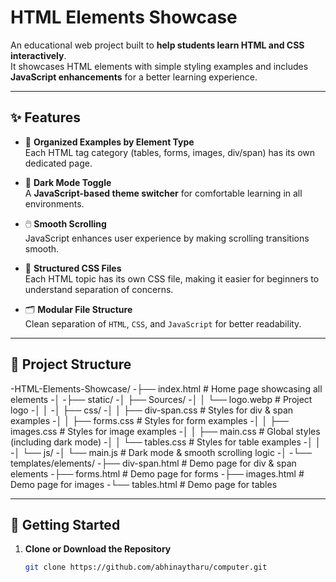 # HTML Elements Showcase

An educational web project built to **help students learn HTML and CSS interactively**.  
It showcases HTML elements with simple styling examples and includes **JavaScript enhancements** for a better learning experience.

---

## ✨ Features

- 🔹 **Organized Examples by Element Type**  
  Each HTML tag category (tables, forms, images, div/span) has its own dedicated page.

- 🌙 **Dark Mode Toggle**  
  A **JavaScript-based theme switcher** for comfortable learning in all environments.

- 🖱️ **Smooth Scrolling**  
  JavaScript enhances user experience by making scrolling transitions smooth.

- 🎨 **Structured CSS Files**  
  Each HTML topic has its own CSS file, making it easier for beginners to understand separation of concerns.

- 🗂️ **Modular File Structure**  
  Clean separation of `HTML`, `CSS`, and `JavaScript` for better readability.

---

## 📂 Project Structure

-HTML-Elements-Showcase/
-├── index.html # Home page showcasing all elements
-│
-├── static/
-│ ├── Sources/
-│ │ └── logo.webp # Project logo
-│ │
-│ ├── css/
-│ │ ├── div-span.css # Styles for div & span examples
-│ │ ├── forms.css # Styles for form examples
-│ │ ├── images.css # Styles for image examples
-│ │ ├── main.css # Global styles (including dark mode)
-│ │ └── tables.css # Styles for table examples
-│ │
-│ └── js/
-│ └── main.js # Dark mode & smooth scrolling logic
-│
-└── templates/elements/
-├── div-span.html # Demo page for div & span elements
-├── forms.html # Demo page for forms
-├── images.html # Demo page for images
-└── tables.html # Demo page for tables


---

## 🚀 Getting Started

1. **Clone or Download the Repository**  
   ```bash
   git clone https://github.com/abhinaytharu/computer.git
